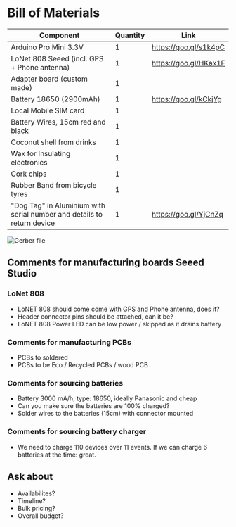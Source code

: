 # Bill of Materials
| Component | Quantity | Link |
| --- | --- | --- |
| Arduino Pro Mini 3.3V | 1 | https://goo.gl/s1k4pC |
| LoNet 808 Seeed (incl. GPS + Phone antenna) | 1 | https://goo.gl/HKax1F |
| Adapter board (custom made) | 1 | 
| Battery 18650 (2900mAh) | 1 | https://goo.gl/kCkjYg |
| Local Mobile SIM card | 1 | |
| Battery Wires, 15cm red and black | 1 | |
| Coconut shell from drinks | 1 | |
| Wax for Insulating electronics | 1 | |
| Cork chips | 1 | |
| Rubber Band from bicycle tyres | 1 | |
| "Dog Tag" in Aluminium with serial number and details to return device | 1 | https://goo.gl/YjCnZq |

![Gerber file](https://c1.staticflickr.com/3/2853/34133517526_1c834e470c.jpg)


## Comments for manufacturing boards Seeed Studio
### LoNet 808
- LoNET 808 should come come with GPS and Phone antenna, does it?
- Header connector pins should be attached, can it be?
- LoNET 808 Power LED can be low power / skipped as it drains battery

### Comments for manufacturing PCBs
- PCBs to soldered
- PCBs to be Eco / Recycled PCBs / wood PCB

### Comments for sourcing batteries
- Battery 3000 mA/h, type: 18650, ideally Panasonic and cheap
- Can you make sure the batteries are 100% charged?
- Solder wires to the batteries (15cm) with connector mounted

### Comments for sourcing battery charger
- We need to charge 110 devices over 11 events. If we can charge 6 batteries at the time: great.

## Ask about
- Availabilites?
- Timeline?
- Bulk pricing?
- Overall budget?
